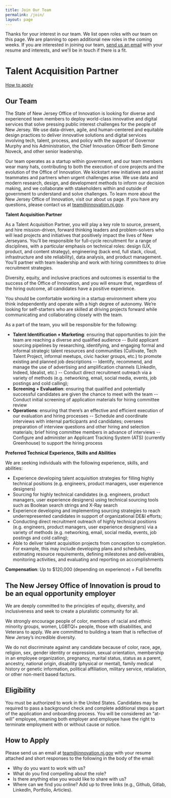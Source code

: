 ```yaml
---
title: Join Our Team
permalink: /join/
layout: page
---
```


Thanks for your interest in our team. We list open roles with our team on this page. We are planning to open additional new roles in the coming weeks. If you are interested in joining our team, [send us an email](mailto:team@innovation.nj.gov) with your resume and interests, and we'll be in touch if there is a fit.

# Talent Acquisition Partner

[How to apply](#how-to-apply)

## Our Team

The State of New Jersey Office of Innovation is looking for diverse and experienced team members to deploy world-class innovative and digital services that solve pressing public interest challenges for the people of New Jersey. We use data-driven, agile, and human-centered and equitable design practices to deliver innovative solutions and digital services involving tech, talent, process, and policy with the support of Governor Murphy and his Administration, the Chief Innovation Officer Beth Simone Noveck, and other senior leadership.

Our team operates as a startup within government, and our team members wear many hats, contributing to both the execution of core projects and the evolution of the Office of Innovation. We kickstart new initiatives and assist teammates and partners when urgent challenges arise. We use data and modern research, design, and development methods to inform our decision making, and we collaborate with stakeholders within and outside of government to understand and solve challenges. To learn more about the New Jersey Office of Innovation, visit our about us page. If you have any questions, please contact us at team@innovation.nj.gov.

**Talent Acquisition Partner**

As a Talent Acquisition Partner, you will play a key role to source, present, and hire mission-driven, forward thinking leaders and problem-solvers who will lead projects and initiatives that positively impact the lives of New Jerseyans. You’ll be responsible for full-cycle recruitment for a range of disciplines, with a particular emphasis on technical roles: design (UX, product, and content strategy), engineering (back end, full stack, cloud, infrastructure and site reliability), data analysis, and product management. You’ll partner with team leadership and work with hiring committees to drive recruitment strategies. 

Diversity, equity, and inclusive practices and outcomes is essential to the success of the Office of Innovation, and you will ensure that, regardless of the hiring outcome, all candidates have a positive experience.

You should be comfortable working in a startup environment where you think independently and operate with a high degree of autonomy. We’re looking for self-starters who are skilled at driving projects forward while communicating and collaborating closely with the team. 

As a part of the team, you will be responsible for the following:

- **Talent Identification + Marketing**: ensuring that opportunities to join the team are reaching a diverse and qualified audience
-- Build applicant sourcing pipelines by researching, identifying, and engaging formal and informal strategic talent resources and communities (Cultivate, Tech Talent Project, informal meetups, civic hacker groups, etc.) to promote existing and planned job descriptions
-- Identify, recommend, and manage the use of advertising and amplification channels (LInkedIn, Indeed, Idealist, etc.)
-- Conduct direct recruitment outreach via a variety of methods (e.g. networking, email, social media, events, job postings and cold calling);
- **Screening + Evaluation**: ensuring that qualified and potentially successful candidates are given the chance to meet with the team
-- Conduct initial screening of application materials for hiring committee review
- **Operations**: ensuring that there’s an effective and efficient execution of our evaluation and hiring processes
-- Schedule and coordinate interviews with internal participants and candidates; oversees preparation of interview questions and other hiring and selection materials; brief hiring committee members in advance of interviews
-- Configure and administer an Applicant Tracking System (ATS) (currently Greenhouse) to support the hiring process

**Preferred Technical Experience, Skills and Abilities**

We are seeking individuals with the following experience, skills, and abilities: 

- Experience developing talent acquisition strategies for filling highly technical positions (e.g. engineers, product managers, user experience designers)
- Sourcing for highly technical candidates (e.g. engineers, product managers, user experience designers) using technical sourcing tools such as Boolean search strings and X-Ray search
- Experience developing and implementing sourcing strategies to reach underrepresented candidates in support of organizational DE&I efforts;
- Conducting direct recruitment outreach of highly technical positions (e.g. engineers, product managers, user experience designers) via a variety of methods (e.g. networking, email, social media, events, job postings and cold calling);
- Able to deliver talent acquisition projects from conception to completion. For example, this may include developing plans and schedules, estimating resource requirements, defining milestones and deliverables, monitoring activities, and evaluating and reporting on accomplishments

**Compensation**: Up to $120,000 (depending on experience) + Full benefits

## The New Jersey Office of Innovation is proud to be an equal opportunity employer

We are deeply committed to the principles of equity, diversity, and inclusiveness and seek to create a pluralistic community for all.

We strongly encourage people of color, members of racial and ethnic minority groups, women, LGBTQI+ people, those with disabilities, and Veterans to apply. We are committed to building a team that is reflective of New Jersey’s incredible diversity.  

We do not discriminate against any candidate because of color, race, age, religion, sex, gender identity or expression, sexual orientation, membership in an employee organization, pregnancy, marital status, status as a parent, ancestry, national origin, disability (physical or mental), family medical history or genetic information, political affiliation, military service, retaliation, or other non-merit based factors.

## Eligibility

You must be authorized to work in the United States. Candidates may be required to pass a background check and complete additional steps as part of the application and onboarding process. You will be considered an “at-will” employee, meaning both employer and employee have the right to terminate employment with or without cause or notice.   

## How to Apply

Please send us an email at [team@innovation.nj.gov](mailto:team@innovation.nj.gov) with your resume attached and short responses to the following in the body of the email:

- Why do you want to work with us?
- What do you find compelling about the role?
- Is there anything else you would like to share with us?
- Where can we find you online? Add up to three links (e.g., Github, Gitlab, LinkedIn, Portfolio, Articles). 

